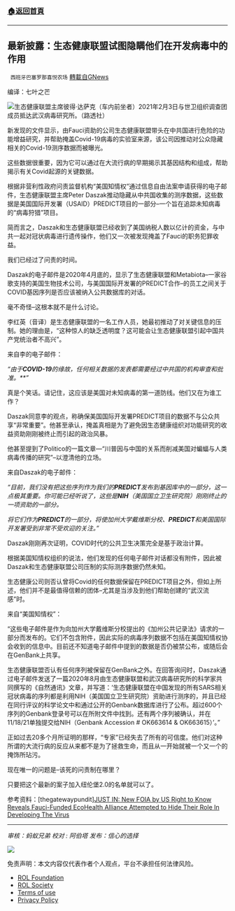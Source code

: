 ###  [:house:返回首頁](https://github.com/ourhimalayas/txt)
---


## 最新披露：生态健康联盟试图隐瞒他们在开发病毒中的作用
` 西班牙巴塞罗那喜悦农场` [轉載自GNews](https://gnews.org/zh-hans/1852033/)

编译：七叶之芒

![](https://assets.gnews.org/wp-content/uploads/2022/01/1fc45431-5317-4191-8895-2452ae3cf894_cx0_cy1_cw0_w1023_r1_s.png)生态健康联盟主席彼得·达萨克（车内前坐者）2021年2月3日与世卫组织调查团成员抵达武汉病毒研究所。（路透社）

新发现的文件显示，由Fauci资助的公司生态健康联盟带头在中共国进行危险的功能增益研究，并帮助掩盖Covid-19病毒的实验室来源，该公司因推动对公众隐藏相关的Covid-19测序数据而被曝光。

这些数据很重要，因为它可以通过在大流行病的早期揭示其基因结构和组成，帮助揭示有关Covid起源的关键数据。

根据非营利性政府问责监督机构“美国知情权”通过信息自由法案申请获得的电子邮件，生态健康联盟主席Peter Daszak推动隐藏从中共国收集的测序数据，这些数据是美国国际开发署（USAID）PREDICT项目的一部分–一个旨在追踪未知病毒的“病毒狩猎”项目。

简而言之，Daszak和生态健康联盟已经收到了美国纳税人数以亿计的资金，与中共一起对冠状病毒进行遗传操作，他们又一次被发现掩盖了Fauci的职务犯罪收益。

我们已经过了问责的时间。

Daszak的电子邮件是2020年4月底的，显示了生态健康联盟和Metabiota–一家谷歌支持的美国生物技术公司，与美国国际开发署的PREDICT合作–的员工之间关于COVID基因序列是否应该被纳入公共数据库的对话。

毫不奇怪–这根本就不是什么讨论。

李红英（音译）是生态健康联盟的一名工作人员，她最初推动了对关键信息的压制。她的理由是，“这种惊人的缺乏透明度？这可能会让生态健康联盟引起中国共产党统治者不高兴”。

来自李的电子邮件：

*“由于**COVID-19**的缘故，任何相关数据的发表都需要经过中共国的机构审查和批准。**”*

真是个笑话。请记住，这应该是美国对未知病毒的第一道防线。他们又在为谁工作？

Daszak同意李的观点，称确保美国国际开发署PREDICT项目的数据不与公众共享“非常重要”。他甚至承认，掩盖真相是为了避免因生态健康组织对功能研究的收益资助刚刚被终止而引起的政治风暴。

他甚至提到了Politico的一篇文章—“川普因与中国的关系而削减美国对蝙蝠与人类病毒传播的研究”–以澄清他的立场。

来自Daszak的电子邮件：

*“目前，我们没有把这些序列作为我们的**PREDICT**发布到基因库中的一部分，这一点极其重要。你可能已经听说了，这些是**NIH**（美国国立卫生研究院）刚刚终止的一项资助的一部分。*

*将它们作为**PREDICT**的一部分，将使加州大学戴维斯分校、**PREDICT**和美国国际开发署受到非常不受欢迎的关注。”*

Daszak刚刚再次证明，COVID时代的公共卫生决策完全是基于政治计算。

根据美国知情权组织的说法，他们发现的任何电子邮件对话都没有附件，因此被Daszak和生态健康联盟公司压制的实际测序数据仍然未知。

生态健康公司则否认曾将Covid的任何数据保留在PREDICT项目之外，但如上所述，他们并不是最值得信赖的团体–尤其是当涉及到他们帮助创建的“武汉流感”时。

来自“美国知情权”：

“这些电子邮件是作为向加州大学戴维斯分校提出的《加州公共记录法》请求的一部分而发布的。它们不包含附件，因此实际的病毒序列数据不包括在美国知情权协会收到的信息中。目前还不知道电子邮件中提到的数据是否仍被禁公布，或随后会在GenBank上共享。

生态健康联盟否认有任何序列被保留在GenBank之外。在回答询问时，Daszak通过电子邮件发送了一篇2020年8月由生态健康联盟和武汉病毒研究所的科学家共同撰写的《自然通讯》文章，并写道：‘生态健康联盟在中国发现的所有SARS相关冠状病毒的序列都是利用NIH（美国国立卫生研究院）资助进行测序的，并且已经在同行评议的科学论文中和通过公开的Genbank数据库进行了公布。超过600个序列的Genbank登录号可以在所附文件中找到。还有两个序列被确认，并在11/18/21单独提交给NIH（Genbank Accession # OK663614 & OK663615）’。”

正如过去20多个月所证明的那样，“专家”已经失去了所有的可信度。他们对这种所谓的大流行病的反应从来都不是为了拯救生命，而且从一开始就被一个又一个的掩饰所玷污。

现在唯一的问题是–该死的问责制在哪里？

只要把这个最新的案子加入纽伦堡2.0的名单就可以了。

参考资料：[thegatewaypundit][JUST IN: New FOIA by US Right to Know Reveals Fauci-Funded EcoHealth Alliance Attempted to Hide Their Role In Developing The Virus](https://www.thegatewaypundit.com/2022/01/just-new-foia-us-right-know-reveals-fauci-funded-ecohealth-alliance-attempted-hide-role-developing-virus/)

* * *

*审核：蚂蚁兄弟*
*校对 : 阿伯塔*
*发布：信心的选择*

![](https://assets.gnews.org/wp-content/uploads/2022/01/GNEWS_CH.-1-3.jpeg)

 

免责声明：本文内容仅代表作者个人观点，平台不承担任何法律风险。

- [ROL Foundation](https://rolfoundation.org/)
- [ROL Society](https://rolsociety.org/)
- [Terms of use](https://gnews.org/terms-of-use-3/)
- [Privacy Policy](https://gnews.org/privacy-policy/)

